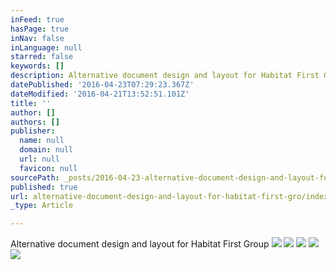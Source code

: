 ```yaml
---
inFeed: true
hasPage: true
inNav: false
inLanguage: null
starred: false
keywords: []
description: Alternative document design and layout for Habitat First Group
datePublished: '2016-04-23T07:29:23.367Z'
dateModified: '2016-04-21T13:52:51.101Z'
title: ''
author: []
authors: []
publisher:
  name: null
  domain: null
  url: null
  favicon: null
sourcePath: _posts/2016-04-23-alternative-document-design-and-layout-for-habitat-first-gro.md
published: true
url: alternative-document-design-and-layout-for-habitat-first-gro/index.html
_type: Article

---
```

Alternative document design and layout for Habitat First Group
![](https://the-grid-user-content.s3-us-west-2.amazonaws.com/00aeb1ec-fd70-4286-83f9-7cb65c3b7845.jpg)
![](https://the-grid-user-content.s3-us-west-2.amazonaws.com/5346f2ec-5bb8-4b6a-88ab-78a47a85cb0a.jpg)
![](https://the-grid-user-content.s3-us-west-2.amazonaws.com/60cd720e-dd87-4656-9996-458f20e4d5f7.jpg)
![](https://the-grid-user-content.s3-us-west-2.amazonaws.com/8f959060-800b-43b2-8a33-015c95c164e3.jpg)
![](https://the-grid-user-content.s3-us-west-2.amazonaws.com/59b3f82e-de80-404d-89b0-5c54e477b199.jpg)